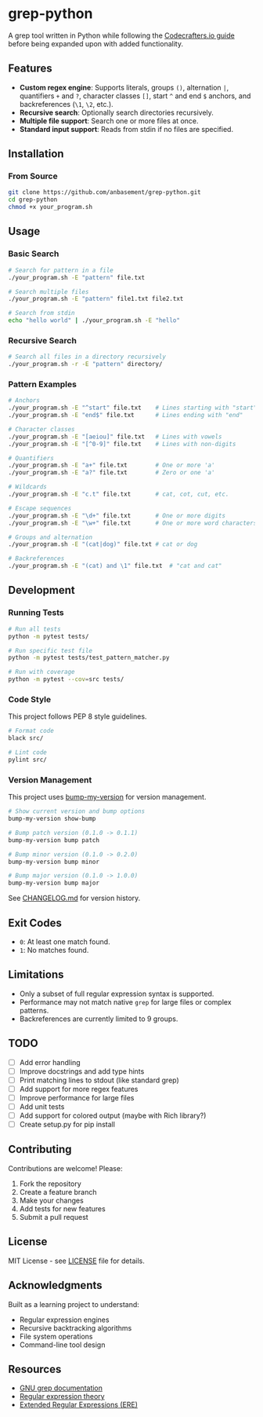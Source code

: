 # grep-python

A grep tool written in Python while following the [Codecrafters.io guide](https://app.codecrafters.io/courses/grep/overview) before being expanded upon with added functionality.

## Features

- **Custom regex engine**: Supports literals, groups `()`, alternation `|`, quantifiers `+` and `?`, character classes `[]`, start `^` and end `$` anchors, and backreferences (`\1`, `\2`, etc.).
- **Recursive search**: Optionally search directories recursively.
- **Multiple file support**: Search one or more files at once.
- **Standard input support**: Reads from stdin if no files are specified.

## Installation

### From Source

```bash
git clone https://github.com/anbasement/grep-python.git
cd grep-python
chmod +x your_program.sh
```

## Usage

### Basic Search

```bash
# Search for pattern in a file
./your_program.sh -E "pattern" file.txt

# Search multiple files
./your_program.sh -E "pattern" file1.txt file2.txt

# Search from stdin
echo "hello world" | ./your_program.sh -E "hello"
```

### Recursive Search

```bash
# Search all files in a directory recursively
./your_program.sh -r -E "pattern" directory/
```

### Pattern Examples

```bash
# Anchors
./your_program.sh -E "^start" file.txt    # Lines starting with "start"
./your_program.sh -E "end$" file.txt      # Lines ending with "end"

# Character classes
./your_program.sh -E "[aeiou]" file.txt   # Lines with vowels
./your_program.sh -E "[^0-9]" file.txt    # Lines with non-digits

# Quantifiers
./your_program.sh -E "a+" file.txt        # One or more 'a'
./your_program.sh -E "a?" file.txt        # Zero or one 'a'

# Wildcards
./your_program.sh -E "c.t" file.txt       # cat, cot, cut, etc.

# Escape sequences
./your_program.sh -E "\d+" file.txt       # One or more digits
./your_program.sh -E "\w+" file.txt       # One or more word characters

# Groups and alternation
./your_program.sh -E "(cat|dog)" file.txt # cat or dog

# Backreferences
./your_program.sh -E "(cat) and \1" file.txt  # "cat and cat"
```

## Development

### Running Tests

```bash
# Run all tests
python -m pytest tests/

# Run specific test file
python -m pytest tests/test_pattern_matcher.py

# Run with coverage
python -m pytest --cov=src tests/
```

### Code Style

This project follows PEP 8 style guidelines.

```bash
# Format code
black src/

# Lint code
pylint src/
```

### Version Management

This project uses [bump-my-version](https://github.com/callowayproject/bump-my-version) for version management.

```bash
# Show current version and bump options
bump-my-version show-bump

# Bump patch version (0.1.0 -> 0.1.1)
bump-my-version bump patch

# Bump minor version (0.1.0 -> 0.2.0) 
bump-my-version bump minor

# Bump major version (0.1.0 -> 1.0.0)
bump-my-version bump major
```

See [CHANGELOG.md](CHANGELOG.md) for version history.

## Exit Codes

- `0`: At least one match found.
- `1`: No matches found.

## Limitations

- Only a subset of full regular expression syntax is supported.
- Performance may not match native `grep` for large files or complex patterns.
- Backreferences are currently limited to 9 groups.

## TODO

- [ ] Add error handling
- [ ] Improve docstrings and add type hints
- [ ] Print matching lines to stdout (like standard grep)
- [ ] Add support for more regex features
- [ ] Improve performance for large files
- [ ] Add unit tests
- [ ] Add support for colored output (maybe with Rich library?)
- [ ] Create setup.py for pip install

## Contributing

Contributions are welcome! Please:

1. Fork the repository
2. Create a feature branch
3. Make your changes
4. Add tests for new features
5. Submit a pull request

## License

MIT License - see [LICENSE](LICENSE) file for details.

## Acknowledgments

Built as a learning project to understand:

- Regular expression engines
- Recursive backtracking algorithms
- File system operations
- Command-line tool design

## Resources

- [GNU grep documentation](https://www.gnu.org/software/grep/manual/)
- [Regular expression theory](https://en.wikipedia.org/wiki/Regular_expression)
- [Extended Regular Expressions (ERE)](https://en.wikipedia.org/wiki/Regular_expression#POSIX_extended)
